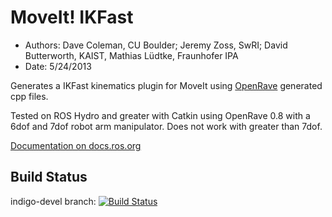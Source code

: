 MoveIt! IKFast
==========
* Authors: Dave Coleman, CU Boulder; Jeremy Zoss, SwRI; David Butterworth, KAIST, Mathias Lüdtke, Fraunhofer IPA
* Date: 5/24/2013

Generates a IKFast kinematics plugin for MoveIt using [OpenRave](http://openrave.org/) generated cpp files.

Tested on ROS Hydro and greater with Catkin using OpenRave 0.8 with a 6dof and 7dof robot arm manipulator. Does not work with greater than 7dof.

[Documentation on docs.ros.org](http://docs.ros.org/indigo/api/moveit_ikfast/html/doc/ikfast_tutorial.html)

## Build Status

indigo-devel branch: [![Build Status](https://travis-ci.org/ros-planning/moveit_ikfast.png?branch=indigo-devel)](https://travis-ci.org/ros-planning/moveit_ikfast)

